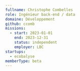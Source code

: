 ```yaml
---
fullname: Christophe Combelles
role: Ingénieur back-end / data
domaine: Développement
github: ccomb
missions:
  - start: 2023-01-01
    end: 2023-12-31
    status: independent
    employer: LBC
startups:
  - ecobalyse
memberType: beta
---
```


